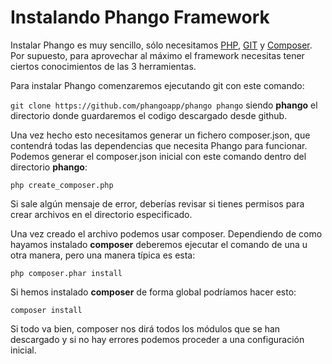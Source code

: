 # Instalando Phango Framework

Instalar Phango es muy sencillo, sólo necesitamos [PHP](http://www.php.net), [GIT](https://git-scm.com/) y [Composer](https://getcomposer.org/). Por supuesto, para aprovechar al máximo el framework necesitas tener ciertos conocimientos de las 3 herramientas.

Para instalar Phango comenzaremos ejecutando git con este comando:

`git clone https://github.com/phangoapp/phango phango`  siendo **phango** el directorio donde guardaremos el codigo descargado desde github.

Una vez hecho esto necesitamos generar un fichero composer.json, que contendrá todas las dependencias que necesita Phango para funcionar. Podemos generar el composer.json inicial con este comando dentro del directorio **phango**:

`php create_composer.php`

Si sale algún mensaje de error, deberías revisar si tienes permisos para crear archivos en el directorio especificado.

Una vez creado el archivo podemos usar composer. Dependiendo de como hayamos instalado **composer** deberemos ejecutar el comando de una u otra manera, pero una manera típica es esta:

`php composer.phar install`

Si hemos instalado **composer** de forma global podríamos hacer esto:

`composer install`

Si todo va bien, composer nos dirá todos los módulos que se han descargado y si no hay errores podemos proceder a una configuración inicial.



